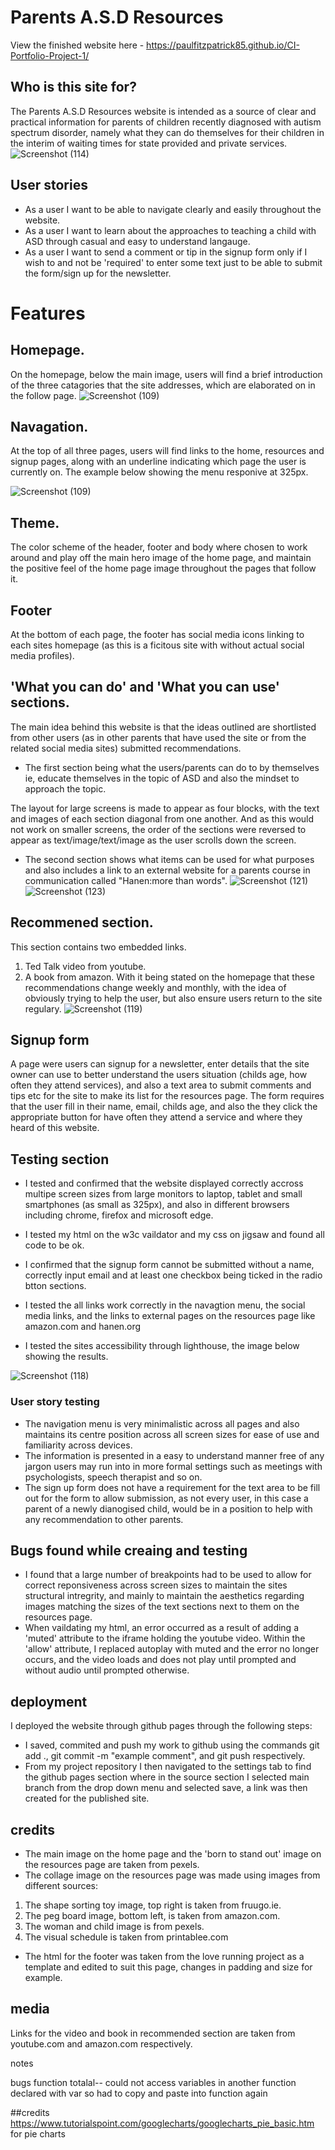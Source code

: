# Parents A.S.D Resources

View the finished website here - https://paulfitzpatrick85.github.io/CI-Portfolio-Project-1/

## Who is this site for?

The Parents A.S.D Resources website is intended as a source of clear and practical information for parents of children recently diagnosed with autism spectrum disorder, namely what they can do themselves for their children in the interim of waiting times for state provided and private services.
![Screenshot (114)](https://user-images.githubusercontent.com/55660566/154047759-2fc07626-b5f5-4696-aefc-cd1a074fd544.png)

## User stories

- As a user I want to be able to navigate clearly and easily throughout the website. 
- As a user I want to learn about the approaches to teaching a child with ASD through casual and easy to understand langauge.
- As a user I want to send a comment or tip in the signup form only if I wish to and not be 'required' to enter some text just to be able to submit the form/sign up for the newsletter.

# Features

 ## Homepage.
On the homepage, below the main image, users will find a brief introduction of the three catagories that the site addresses, which are elaborated on in the follow page. 
![Screenshot (109)](https://user-images.githubusercontent.com/55660566/153726688-30f4e445-617b-4d63-be76-348f7e191830.png)

## Navagation.

At the top of all three pages, users will find links to the home, resources and signup pages, along with an underline indicating which page the user is currently on. The example below showing the menu responive at 325px. 

![Screenshot (109)](https://user-images.githubusercontent.com/55660566/154048008-963b9ea7-cf94-414a-9eb0-db6ba69aa3c8.png)


## Theme.
The color scheme of the header, footer and body where chosen to work around and play off the main hero image of the home page, and maintain the positive feel of the home page image throughout the pages that follow it.

## Footer
At the bottom of each page, the footer has social media icons linking to each sites homepage (as this is a ficitous site with without actual social media profiles).


## 'What you can do' and 'What you can use' sections.
The main idea behind this website is that the ideas outlined are shortlisted from other users (as in other parents that have used the site or from the related social media sites) submitted recommendations.
- The first section being what the users/parents can do to by themselves ie, educate themselves in the topic of ASD and also the mindset to approach the topic.

The layout for large screens is made to appear as four blocks, with the text and images of each section diagonal from one another.
And as this would not work on smaller screens, the order of the sections were reversed to appear as text/image/text/image as the user scrolls down the screen. 
- The second section shows what items can be used for what purposes and also includes a link to an external website for a parents course in communication called "Hanen:more than words".
![Screenshot (121)](https://user-images.githubusercontent.com/55660566/154048599-f12443bd-884d-4c6e-925e-efca9724a3f2.png)
![Screenshot (123)](https://user-images.githubusercontent.com/55660566/154049079-9a6b70ed-3c5c-4039-ab84-a7f041bac4e7.png)



## Recommened section.
This section contains two embedded links. 
1. Ted Talk video from youtube.
2. A book from amazon.
With it being stated on the homepage that these recommendations change weekly and monthly, with the idea of obviously trying to help the user, but also ensure users return to the site regulary.
 ![Screenshot (119)](https://user-images.githubusercontent.com/55660566/154045271-3b5ebb33-1aa0-429d-9185-b407c5473254.png)

## Signup form

A page were users can signup for a newsletter, enter details that the site owner can use to better understand the users situation (childs age, how often they attend services), and also a text area to submit comments and tips etc for the site to make its list for the resources page.
The form requires that the user fill in their name, email, childs age, and also the they click the appropriate button for have often they attend a service and where they heard of this website.

## Testing section
- I tested and confirmed that the website displayed correctly accross multipe screen sizes from large monitors to laptop, tablet and small smartphones (as small as 325px), and also in different browsers including chrome, firefox and microsoft edge.

- I tested my html on the w3c vaildator and my css on jigsaw and found all code to be ok. 

- I confirmed that the signup form cannot be submitted without a name, correctly input email and at least one checkbox being ticked in the radio btton sections. 

- I tested the all links work correctly in the navagtion menu, the social media links, and the links to external pages on the resources page like amazon.com and hanen.org 

- I tested the sites accessibility through lighthouse, the image below showing the results.

![Screenshot (118)](https://user-images.githubusercontent.com/55660566/154043336-24e31cfd-9f54-4622-843a-fb0eecc24a54.png)

### User story testing
- The navigation menu is very minimalistic across all pages and also maintains its centre position across all screen sizes for ease of use and familiarity across devices.
- The information is presented in a easy to understand manner free of any jargon users may run into in more formal settings such as meetings with psychologists, speech therapist and so on. 
- The sign up form  does not have a requirement for the text area to be fill out for the form to allow submission, as not every user, in this case a parent of a newly dianogised child, would be in a position to help with any recommendation to other parents.
     
## Bugs found while creaing and testing
- I found that a large number of breakpoints had to be used to allow for correct reponsiveness across screen sizes to maintain the sites structural intregrity, and mainly to maintain the aesthetics regarding images matching the sizes of the text sections next to them on the resources page.
- When vaildating my html, an error occurred as a result of adding a 'muted' attribute to the iframe holding the youtube video.
Within the 'allow' attribute, I replaced autoplay with muted and the error no longer occurs, and the video loads and does not play until prompted and without audio until prompted otherwise.
  
## deployment

I deployed the website through github pages through the following steps:
- I saved, commited and push my work to github using the commands git add ., git commit -m "example comment", and git push respectively.
- From my project repository I then navigated to the settings tab to find the github pages section where in the source section I selected main branch from the drop down menu and selected save, a link was then created for the published site.

## credits
- The main image on the home page and the 'born to stand out' image on the resources page are taken from pexels.
- The collage image on the resources page was made using images from different sources: 
1. The shape sorting toy image, top right is taken from fruugo.ie.  
2. The peg board image, bottom left, is taken from amazon.com.
3. The woman and child image is from pexels.
4. The visual schedule is taken from printablee.com

- The html for the footer was taken from the love running project as a template and edited to suit this page, changes in padding and size for example.

## media
Links for the video and book in recommended section are taken from youtube.com and amazon.com respectively.



notes

bugs
function totalal-- could not access variables in another function declared with var so had to copy and paste into function again

##credits
https://www.tutorialspoint.com/googlecharts/googlecharts_pie_basic.htm for pie charts